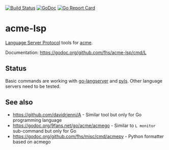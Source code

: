 [![Build Status](https://travis-ci.com/fhs/acme-lsp.svg?branch=master)](https://travis-ci.com/fhs/acme-lsp)
[![GoDoc](https://godoc.org/github.com/fhs/acme-lsp/cmd/L?status.svg)](https://godoc.org/github.com/fhs/acme-lsp/cmd/L)
[![Go Report Card](https://goreportcard.com/badge/github.com/fhs/acme-lsp)](https://goreportcard.com/report/github.com/fhs/acme-lsp)

# acme-lsp

[Language Server Protocol](https://langserver.org/) tools for [acme](https://en.wikipedia.org/wiki/Acme_(text_editor)).

Documentation: https://godoc.org/github.com/fhs/acme-lsp/cmd/L

## Status

Basic commands are working with [go-langserver](https://github.com/sourcegraph/go-langserver) and [pyls](https://github.com/palantir/python-language-server). Other language servers need to be tested.

## See also

* https://github.com/davidrjenni/A - Similar tool but only for Go programming language
* https://godoc.org/9fans.net/go/acme/acmego - Similar to `L monitor` sub-command but only for Go
* https://godoc.org/github.com/fhs/misc/cmd/acmepy - Python formatter based on acmego
